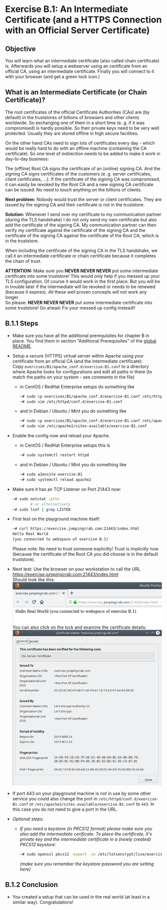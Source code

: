 # Exercise B.1: An Intermediate Certificate (and a HTTPS Connection with an Official Server Certificate)

## Objective
You will learn what an intermediate certificate (also called chain certificate) is. Afterwards you will setup a webserver using an certificate from an official CA, using an intermediate certificate. Finally you will connect to it with your browser (and get a green lock icon.)

## What is an Intermediate Certificate (or Chain Certificate)?
The root certificates of the official Certificate Authorities (CAs) are (by default) in the truststores of billions of browsers and other clients worldwide. So exchanging one of them in a short time (e. g. if it was compromised) is hardly possible. So their private keys need to be very well protected. Usually they are stored offline in high secure facilities.

On the other hand CAs need to sign lots of certificates every day - which would be really hard to do with an offline machine (containing the CA certificate). So one level of indirection needs to be added to make it work in day-to-day business:

The (offline) Root CA signs the certificate of an (online) signing CA. And the signing CA signs certificates of the customers (e. g. server certificates, client certificates, ...). If the certificate of the signing CA was compromised, it can easily be revoked by the Root CA and a new signing CA certificate can be issued: No need to touch anything on the billions of clients.

__Next problem:__ Nobody would trust the server or client certificates. They are issued by the signing CA and their certificate is not in the truststore.

__Solution:__ Whenever I send over my certificate to my communication partner (during the TLS handshake) I do not only send my own certificate but also add the certificate of the signing CA. My communication partner can then verify my certificate against the certificate of the signing CA and the certificate of the signing CA against the certificate of the Root CA, which is in the truststore.

When including the certificate of the signing CA in the TLS handshake, we call it an intermediate certificate or chain certificate because it completes the chain of trust.

__ATTENTION:__ Make sure you __NEVER NEVER NEVER__ put some intermediate certificate into some truststore! This would only help if you messed up your TLS configuration. Of course it would work in the first place. But you will be in trouble later if the intermediate will be revoked or needs to be renewed (because it expires). All these well proven concepts will not work any longer.  
So please: __NEVER NEVER NEVER__ put some intermediate certificate into some truststore! Go ahead: Fix your messed up config instead!!

## B.1.1 Steps

   * Make sure you have all the additional prerequisites for chapter B in place. You find them in section "Additional Prerequisites" of the [global README](../../../../).

   * Setup a secure (HTTPS) virtual server within Apache using your certificate from an official CA (and the intermediate certificate):  
     Copy `exercises/B1/apache_conf.d/exercise-B1.conf` to a directory where Apache looks for configurations and edit all paths in there (to match the paths on your system - see comments in the file)
      * in CentOS / RedHat Enterprise setups do something like
        ```Bash
        ~# sudo cp exercises/B1/apache_conf.d/exercise-B1.conf /etc/httpd/conf.d/
        ~# sudo vim /etc/httpd/conf.d/exercise-B1.conf
        ```
      * and in Debian / Ubuntu / Mint you do something like
        ```Bash
        ~# sudo cp exercises/B1/apache_conf.d/exercise-B1.conf /etc/apache2/sites-available
        ~# sudo vim /etc/apache2/sites-available/exercise-B1.conf
        ```

   * Enable the config now and reload your Apache.
      * in CentOS / RedHat Enterprise setups this is
        ```Bash
        ~# sudo systemctl restart httpd
        ```
      * and in Debian / Ubuntu / Mint you do something like
        ```Bash
        ~# sudo a2ensite exercise-B1
        ~# sudo systemctl reload apache2
        ```

   * Make sure it has an TCP Listener on Port 21443 now:
     ```Bash
     ~# sudo netstat -pltn
             # or alternatively
     ~# sudo lsof | grep LISTEN
     ```

   * First test on the playground machine itself:
     ```Bash
     ~# curl https://exercise.jumpingcrab.com:21443/index.html
     Hello Real World
     (you connected to webspace of exercise B.1)
     ```
     Please note: No need to trust someone explicitly! Trust is implicitly now (because the certificate of the Root CA you did choose is in the default truststore).

   * Next test: Use the browser on your workstation to call the URL https://exercise.jumpingcrab.com:21443/index.html  
     Should look like this:  
     ![Browser Screenshot](images/website.png "You get a green lock symbol")  
     You can also click on the lock and examine the certificate details:  
     ![Certificate details](images/certificate_details.png "Certificate details")

   * If port 443 on your playground machine is not in use by some other service you could also change the port in `/etc/httpd/conf.d/exercise-B1.conf` or `/etc/apache2/sites-available/exercise-B1.conf` to `443`. In this case you do not need to give a port in the URL.

   * _Optional steps:_  
      - _If you need a keystore (in PKCS12 format) please make sure you also add the intermediate cerificate. To place the certificate, it's private key and the intermediate certificate in a (newly created) PKCS12 keystore:_  
        ```Bash
        ~# sudo openssl pkcs12 -export -in /etc/letsencrypt/live/exercise.jumpingcrab.com/cert.pem -inkey /etc/letsencrypt/live/exercise.jumpingcrab.com/privkey.pem -certfile /etc/letsencrypt/live/exercise.jumpingcrab.com/chain.pem -out exercise.jumpingcrab.com.keystore.p12
        ```
        _(make sure you remember the keystore password you are setting here)_

## B.1.2 Conclusion

   * You created a setup that can be used in the real world (at least in a similar way). Congratulations!
